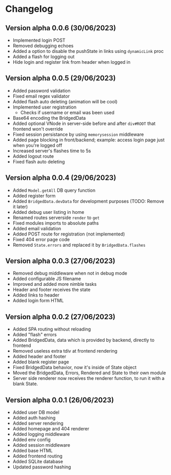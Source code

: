 # Changelog

## Version alpha 0.0.6 (30/06/2023)

- Implemented login POST
- Removed debugging echoes
- Added a option to disable the pushState in links using `dynamicLink` proc
- Added a flash for logging out
- Hide login and register link from header when logged in

## Version alpha 0.0.5 (29/06/2023)

- Added password validation
- Fixed email regex validator
- Added flash auto deleting (animation will be cool)
- Implemented user registration
  - Checks if username or email was been used
- Base64 encoding the BridgedData
- Added optional VNode in server-side before and after `div#ROOT` that frontend won't override
- Fixed session persistance by using `memorysession` middleware
- Added page blocking in front/backend; example: access login page just when you're logged off
- Increased server's flashes time to 5s
- Added logout route
- Fixed flash auto deleting

## Version alpha 0.0.4 (29/06/2023)

- Added `Model.getAll` DB query function
- Added register form
- Added `BridgedData.devData` for development purposes (TODO: Remove it later)
- Added debug user listing in home
- Renamed routes serverside `render` to `get`
- Fixed modules imports to absolute paths
- Added email validation
- Added POST route for registration (not implemented)
- Fixed 404 error page code
- Removed `State.errors` and replaced it by `BridgedData.flashes`

## Version alpha 0.0.3 (27/06/2023)

- Removed debug middleware when not in debug mode
- Added configurable JS filename
- Improved and added more nimble tasks
- Header and footer receives the state
- Added links to header
- Added login form HTML

## Version alpha 0.0.2 (27/06/2023)

- Added SPA routing without reloading
- Added "flash" errors
- Added BridgedData, data which is provided by backend, directly to frontend
- Removed useless extra tdiv at frontend rendering
- Added header and footer
- Added blank register page
- Fixed BridgedData behavior, now it's inside of State object
- Moved the BridgedData, Errors, Rendered and State to their own module
- Server side renderer now receives the renderer function, to run it with a blank State.

## Version alpha 0.0.1 (26/06/2023)

- Added user DB model
- Added auth hashing
- Added server rendering
- Added homepage and 404 renderer
- Added logging middleware
- Added env config
- Added session middleware
- Added base HTML
- Added frontend routing
- Added SQLite database
- Updated password hashing
